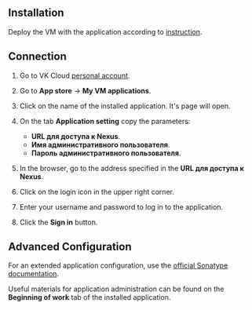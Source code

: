 ## Installation

Deploy the VM with the application according to [instruction](../init-install/).

## Connection

1. Go to VK Cloud [personal account](https://mcs.mail.ru/app/en).
1. Go to **App store** → **My VM applications**.
1. Click on the name of the installed application. It's page will open.
1. On the tab **Application setting** copy the parameters:

    - **URL для доступа к Nexus**.
    - **Имя административного пользователя**.
    - **Пароль административного пользователя**.

1. In the browser, go to the address specified in the **URL для доступа к Nexus**.
1. Click on the login icon in the upper right corner.
1. Enter your username and password to log in to the application.
1. Click the **Sign in** button.

## Advanced Configuration

For an extended application configuration, use the [official Sonatype documentation](https://help.sonatype.com/repomanager3).

<info>

Useful materials for application administration can be found on the **Beginning of work** tab of the installed application.

</info>
